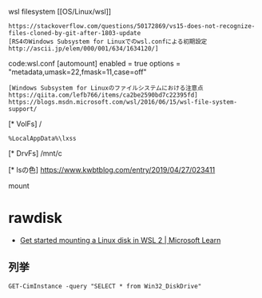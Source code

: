 wsl filesystem
[[OS/Linux/wsl]]

	https://stackoverflow.com/questions/50172869/vs15-does-not-recognize-files-cloned-by-git-after-1803-update
	[RS4のWindows Subsystem for Linuxでのwsl.confによる初期設定 http://ascii.jp/elem/000/001/634/1634120/]

code:wsl.conf
 [automount]
 enabled = true
 options = "metadata,umask=22,fmask=11,case=off"

	[Windows Subsystem for Linuxのファイルシステムにおける注意点 https://qiita.com/lefb766/items/ca2be2590bd7c22395fd]
	https://blogs.msdn.microsoft.com/wsl/2016/06/15/wsl-file-system-support/

[* VolFs]
/

`%LocalAppData%\lxss`

[* DrvFs]
/mnt/c

[* lsの色]
https://www.kwbtblog.com/entry/2019/04/27/023411

mount

# rawdisk
- [Get started mounting a Linux disk in WSL 2 | Microsoft Learn](https://learn.microsoft.com/en-us/windows/wsl/wsl2-mount-disk)

## 列挙

```
GET-CimInstance -query "SELECT * from Win32_DiskDrive"
```

